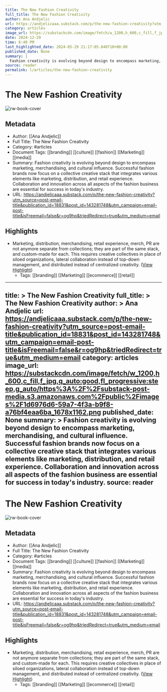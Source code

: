 ```yaml
---
title: The New Fashion Creativity
full_title: The New Fashion Creativity
author: Ana Andjelic
url: https://andjelicaaa.substack.com/p/the-new-fashion-creativity?utm_source=post-email-title&publication_id=18831&post_id=143281748&utm_campaign=email-post-title&isFreemail=false&r=og9hp&triedRedirect=true&utm_medium=email
category: articles
image_url: https://substackcdn.com/image/fetch/w_1200,h_600,c_fill,f_jpg,q_auto:good,fl_progressive:steep,g_auto/https%3A%2F%2Fsubstack-post-media.s3.amazonaws.com%2Fpublic%2Fimages%2F1d6976d6-59a7-4f3a-b9f8-a76bf4eaa6ba_1678x1162.png
date: 2024-12-29
time: 6:40 PM
last_highlighted_date: 2024-05-29 21:17:05.840710+00:00
published_date: None
summary: |
  Fashion creativity is evolving beyond design to encompass marketing, merchandising, and cultural influence. Successful fashion brands now focus on a collective creative stack that integrates various elements like marketing, distribution, and retail experience. Collaboration and innovation across all aspects of the fashion business are essential for success in today's industry.
source: reader
permalink: l/articles/the-new-fashion-creativity
---
```

# The New Fashion Creativity

![rw-book-cover](https://substackcdn.com/image/fetch/w_1200,h_600,c_fill,f_jpg,q_auto:good,fl_progressive:steep,g_auto/https%3A%2F%2Fsubstack-post-media.s3.amazonaws.com%2Fpublic%2Fimages%2F1d6976d6-59a7-4f3a-b9f8-a76bf4eaa6ba_1678x1162.png)

## Metadata
- Author: [[Ana Andjelic]]
- Full Title: The New Fashion Creativity
- Category: #articles
- Document Tags: [[branding]] [[culture]] [[fashion]] [[Marketing]] [[media]] 
- Summary: Fashion creativity is evolving beyond design to encompass marketing, merchandising, and cultural influence. Successful fashion brands now focus on a collective creative stack that integrates various elements like marketing, distribution, and retail experience. Collaboration and innovation across all aspects of the fashion business are essential for success in today's industry.
- URL: https://andjelicaaa.substack.com/p/the-new-fashion-creativity?utm_source=post-email-title&publication_id=18831&post_id=143281748&utm_campaign=email-post-title&isFreemail=false&r=og9hp&triedRedirect=true&utm_medium=email

## Highlights
- Marketing, distribution, merchandising, retail experience, merch, PR are not anymore separate from collections; they are part of the same stack, and custom-made for each. This requires creative collectives in place of siloed organizations, lateral collaboration instead of top-down management, and distributed instead of centralized creativity. ([View Highlight](https://read.readwise.io/read/01hz2574tqc10gbv7px9ka8nqz))
    - Tags: [[branding]] [[Marketing]] [[ecommerce]] [[retail]] 


---
title: >
  The New Fashion Creativity
full_title: >
  The New Fashion Creativity
author: >
  Ana Andjelic
url: https://andjelicaaa.substack.com/p/the-new-fashion-creativity?utm_source=post-email-title&publication_id=18831&post_id=143281748&utm_campaign=email-post-title&isFreemail=false&r=og9hp&triedRedirect=true&utm_medium=email
category: articles
image_url: https://substackcdn.com/image/fetch/w_1200,h_600,c_fill,f_jpg,q_auto:good,fl_progressive:steep,g_auto/https%3A%2F%2Fsubstack-post-media.s3.amazonaws.com%2Fpublic%2Fimages%2F1d6976d6-59a7-4f3a-b9f8-a76bf4eaa6ba_1678x1162.png
published_date: None
summary: >
  Fashion creativity is evolving beyond design to encompass marketing, merchandising, and cultural influence. Successful fashion brands now focus on a collective creative stack that integrates various elements like marketing, distribution, and retail experience. Collaboration and innovation across all aspects of the fashion business are essential for success in today's industry.
source: reader
---
# The New Fashion Creativity

![rw-book-cover](https://substackcdn.com/image/fetch/w_1200,h_600,c_fill,f_jpg,q_auto:good,fl_progressive:steep,g_auto/https%3A%2F%2Fsubstack-post-media.s3.amazonaws.com%2Fpublic%2Fimages%2F1d6976d6-59a7-4f3a-b9f8-a76bf4eaa6ba_1678x1162.png)

## Metadata
- Author: [[Ana Andjelic]]
- Full Title: The New Fashion Creativity
- Category: #articles
- Document Tags: [[branding]] [[culture]] [[fashion]] [[Marketing]] [[media]] 
- Summary: Fashion creativity is evolving beyond design to encompass marketing, merchandising, and cultural influence. Successful fashion brands now focus on a collective creative stack that integrates various elements like marketing, distribution, and retail experience. Collaboration and innovation across all aspects of the fashion business are essential for success in today's industry.
- URL: https://andjelicaaa.substack.com/p/the-new-fashion-creativity?utm_source=post-email-title&publication_id=18831&post_id=143281748&utm_campaign=email-post-title&isFreemail=false&r=og9hp&triedRedirect=true&utm_medium=email

## Highlights
- Marketing, distribution, merchandising, retail experience, merch, PR are not anymore separate from collections; they are part of the same stack, and custom-made for each. This requires creative collectives in place of siloed organizations, lateral collaboration instead of top-down management, and distributed instead of centralized creativity. ([View Highlight](https://read.readwise.io/read/01hz2574tqc10gbv7px9ka8nqz))
    - Tags: [[branding]] [[Marketing]] [[ecommerce]] [[retail]] 


